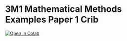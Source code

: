 # 3M1 Mathematical Methods Examples Paper 1 Crib

[![Open In Colab](https://colab.research.google.com/assets/colab-badge.svg)](https://colab.research.google.com/github/garth-wells/3M1-solutions/blob/main/3M1%20Examples%20Paper%201%20Crib.ipynb)